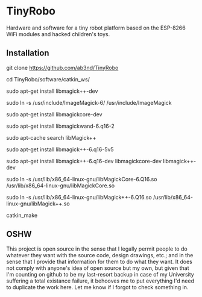 # TinyRobo
Hardware and software for a tiny robot platform based on the ESP-8266 WiFi modules and hacked children's toys. 

## Installation 

git clone https://github.com/ab3nd/TinyRobo

cd TinyRobo/software/catkin_ws/

sudo apt-get install libmagick++-dev

sudo ln -s /usr/include/ImageMagick-6/ /usr/include/ImageMagick

sudo apt-get install libmagickcore-dev

sudo apt-get install libmagickwand-6.q16-2

sudo apt-cache search libMagick++

sudo apt-get install libmagick++-6.q16-5v5

sudo apt-get install libmagick++-6.q16-dev  libmagickcore-dev libmagick++-dev

sudo ln -s /usr/lib/x86_64-linux-gnu/libMagickCore-6.Q16.so /usr/lib/x86_64-linux-gnu/libMagickCore.so

sudo ln -s /usr/lib/x86_64-linux-gnu/libMagick++-6.Q16.so /usr/lib/x86_64-linux-gnu/libMagick++.so

catkin_make


## OSHW
This project is open source in the sense that I legally permit people to do whatever they want with the source code, design drawings, etc.; and in the sense that I provide that information for them to do what they want. 
It does not comply with anyone's idea of open source but my own, but given that I'm counting on github to be my last-resort backup in case of my University suffering a total existance failure, it behooves me to put everything I'd need to duplicate the work here. 
Let me know if I forgot to check something in. 


